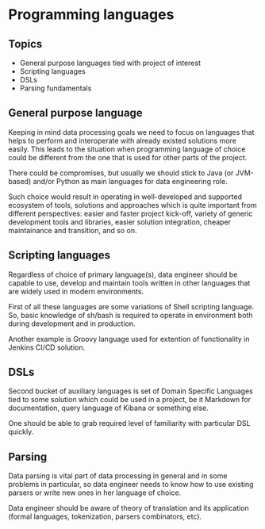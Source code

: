 # Programming languages

## Topics

* General purpose languages tied with project of interest
* Scripting languages
* DSLs
* Parsing fundamentals

## General purpose language

Keeping in mind data processing goals we need to focus on languages that helps to perform and interoperate 
with already existed solutions more easily. This leads to the situation when programming language of choice 
could be different from the one that is used for other parts of the project.

There could be compromises, but usually we should stick to Java (or JVM-based) and/or Python as main languages 
for data engineering role.

Such choice would result in operating in well-developed and supported ecosystem of tools, solutions and 
approaches which is quite important from different perspectives: easier and faster project kick-off, variety 
of generic development tools and libraries, easier solution integration, cheaper maintainance and transition, 
and so on.


## Scripting languages

Regardless of choice of primary language(s), data engineer should be capable to use, develop and maintain tools 
written in other languages that are widely used in modern environments.

First of all these languages are some variations of Shell scripting language. So, basic knowledge of sh/bash is 
required to operate in environment both during development and in production.

Another example is Groovy language used for extention of functionality in Jenkins CI/CD solution.

## DSLs

Second bucket of auxiliary languages is set of Domain Specific Languages tied to some solution which could be used 
in a project, be it Markdown for documentation, query language of Kibana or something else.

One should be able to grab required level of familiarity with particular DSL quickly.

## Parsing

Data parsing is vital part of data processing in general and in some problems in particular, so data engineer needs to
know how to use existing parsers or write new ones in her language of choice.

Data engineer should be aware of theory of translation and its application (formal languages, tokenization, parsers combinators, etc).
